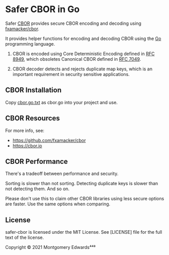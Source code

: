 # Safer CBOR in Go

Safer [CBOR](https://cbor.io) provides secure CBOR encoding and decoding using [fxamacker/cbor](https://github.com/fxamacker/cbor).

It provides helper functions for encoding and decoding CBOR using the [Go](https://golang.org) programming language.

1. CBOR is encoded using Core Deterministic Encoding defined in [RFC 8949](https://tools.ietf.org/html/rfc8949), which obsoletes Canonical CBOR defined in [RFC 7049](https://tools.ietf.org/html/rfc7049).

2. CBOR decoder detects and rejects duplicate map keys, which is an important requirement in security sensitive applications.

## CBOR Installation

Copy [cbor.go.txt](https://github.com/x448/safer-cbor/blob/master/cbor.go.txt) as cbor.go into your project and use.

## CBOR Resources

For more info, see:
  * https://github.com/fxamacker/cbor
  * https://cbor.io

## CBOR Performance

There's a tradeoff between performance and security. 

Sorting is slower than not sorting.  Detecting duplicate keys is slower than not detecting them. And so on.

Please don't use this to claim other CBOR libraries using less secure options are faster.  Use the same options when comparing.

## License

safer-cbor is licensed under the MIT License.  See [LICENSE] file for the full text of the license.

Copyright © 2021 Montgomery Edwards⁴⁴⁸

